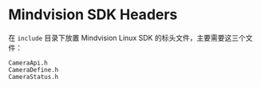 # Mindvision SDK Headers

在 `include` 目录下放置 Mindvision Linux SDK 的标头文件，主要需要这三个文件：

```text
CameraApi.h
CameraDefine.h
CameraStatus.h
```
